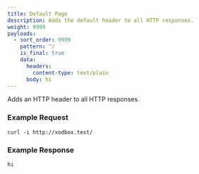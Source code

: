 ```yaml
---
title: Default Page
description: Adds the default header to all HTTP responses.
weight: 9999
payloads:
  - sort_order: 9999
    pattern: ^/
    is_final: true
    data:
      headers:
        content-type: text/plain
      body: hi
---
```


Adds an HTTP header to all HTTP responses.

### Example Request

```shell
curl -i http://xodbox.test/
```

### Example Response

```txt
hi
```

